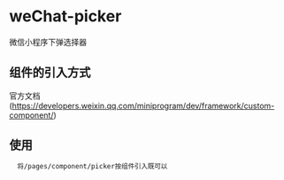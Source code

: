 # weChat-picker
微信小程序下弹选择器


## 组件的引入方式
  官方文档(https://developers.weixin.qq.com/miniprogram/dev/framework/custom-component/)
## 使用
```txt
  将/pages/component/picker按组件引入既可以
```
